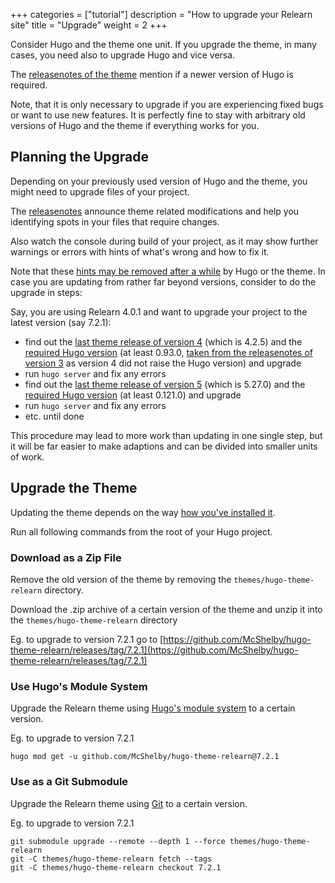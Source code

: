 +++
categories = ["tutorial"]
description = "How to upgrade your Relearn site"
title = "Upgrade"
weight = 2
+++

Consider Hugo and the theme one unit. If you upgrade the theme, in many cases, you need also to upgrade Hugo and vice versa.

The [releasenotes of the theme](introduction/releasenotes) mention if a newer version of Hugo is required.

Note, that it is only necessary to upgrade if you are experiencing fixed bugs or want to use new features. It is perfectly fine to stay with arbitrary old versions of Hugo and the theme if everything works for you.

## Planning the Upgrade

Depending on your previously used version of Hugo and the theme, you might need to upgrade files of your project.

The [releasenotes](introduction/releasenotes) announce theme related modifications and help you identifying spots in your files that require changes.

Also watch the console during build of your project, as it may show further warnings or errors with hints of what's wrong and how to fix it.

Note that these [hints may be removed after a while](https://gohugo.io/troubleshooting/deprecation) by Hugo or the theme. In case you are updating from rather far beyond versions, consider to do the upgrade in steps:

Say, you are using Relearn 4.0.1 and want to upgrade your project to the latest version (say 7.2.1):

- find out the [last theme release of version 4](introduction/changelog/4) (which is 4.2.5) and the [required Hugo version](introduction/releasenotes/4) (at least 0.93.0, [taken from the releasenotes of version 3](introduction/releasenotes/3) as version 4 did not raise the Hugo version) and upgrade
- run `hugo server` and fix any errors
- find out the [last theme release of version 5](introduction/changelog/5) (which is 5.27.0) and the [required Hugo version](introduction/releasenotes/5) (at least 0.121.0) and upgrade
- run `hugo server` and fix any errors
- etc. until done

This procedure may lead to more work than updating in one single step, but it will be far easier to make adaptions and can be divided into smaller units of work.

## Upgrade the Theme

Updating the theme depends on the way [how you've installed it](introduction/quickstart#install-the-theme).

Run all following commands from the root of your Hugo project.

### Download as a Zip File

Remove the old version of the theme by removing the `themes/hugo-theme-relearn` directory.

Download the .zip archive of a certain version of the theme and unzip it into the `themes/hugo-theme-relearn` directory

Eg. to upgrade to version 7.2.1 go to [https://github.com/McShelby/hugo-theme-relearn/releases/tag/7.2.1](https://github.com/McShelby/hugo-theme-relearn/releases/tag/7.2.1) 

### Use Hugo's Module System

Upgrade the Relearn theme using [Hugo's module system](https://gohugo.io/hugo-modules/use-modules/#upgrade-one-module) to a certain version.

Eg. to upgrade to version 7.2.1

````shell
hugo mod get -u github.com/McShelby/hugo-theme-relearn@7.2.1
````

### Use as a Git Submodule

Upgrade the Relearn theme using [Git](https://git-scm.com/) to a certain version.

Eg. to upgrade to version 7.2.1

````shell
git submodule upgrade --remote --depth 1 --force themes/hugo-theme-relearn
git -C themes/hugo-theme-relearn fetch --tags
git -C themes/hugo-theme-relearn checkout 7.2.1
````
